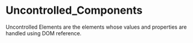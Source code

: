 # Uncontrolled_Components
Uncontrolled Elements are the elements whose values and properties are handled using DOM reference.
